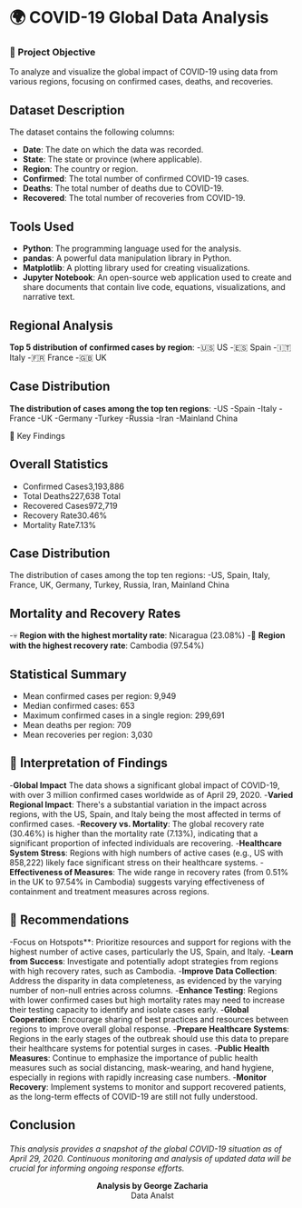 # 🌍 COVID-19 Global Data Analysis

### 🎯 Project Objective
To analyze and visualize the global impact of COVID-19 using data from various regions, focusing on confirmed cases, deaths, and recoveries.

## Dataset Description

The dataset contains the following columns:
- **Date**: The date on which the data was recorded.
- **State**: The state or province (where applicable).
- **Region**: The country or region.
- **Confirmed**: The total number of confirmed COVID-19 cases.
- **Deaths**: The total number of deaths due to COVID-19.
- **Recovered**: The total number of recoveries from COVID-19.

## Tools Used

- **Python**: The programming language used for the analysis.
- **pandas**: A powerful data manipulation library in Python.
- **Matplotlib**: A plotting library used for creating visualizations.
- **Jupyter Notebook**: An open-source web application used to create and share documents that contain live code, equations, visualizations, and narrative text.


##  Regional Analysis
**Top 5 distribution of confirmed cases by region**:
-🇺🇸 US
-🇪🇸 Spain
-🇮🇹 Italy
-🇫🇷 France
-🇬🇧 UK

## Case Distribution
**The distribution of cases among the top ten regions**:
-US
-Spain
-Italy
-France
-UK
-Germany 
-Turkey
-Russia
-Iran 
-Mainland China

🔑 Key Findings
##  Overall Statistics
- Confirmed Cases3,193,886
- Total Deaths227,638 Total
- Recovered Cases972,719
- Recovery Rate30.46%
- Mortality Rate7.13%

##  Case Distribution
The distribution of cases among the top ten regions:
-US, Spain, Italy, France, UK, Germany, Turkey, Russia, Iran, Mainland China

##  Mortality and Recovery Rates
    
-💀 **Region with the highest mortality rate**: Nicaragua (23.08%)
-💪 **Region with the highest recovery rate**: Cambodia (97.54%)

##  Statistical Summary
- Mean confirmed cases per region: 9,949
- Median confirmed cases: 653
- Maximum confirmed cases in a single region: 299,691
- Mean deaths per region: 709
- Mean recoveries per region: 3,030

 ##  🧠 Interpretation of Findings

-**Global Impact** The data shows a significant global impact of COVID-19, with over 3 million confirmed cases worldwide as of April 29, 2020.
-**Varied Regional Impact**: There's a substantial variation in the impact across regions, with the US, Spain, and Italy being the most affected in terms of confirmed cases.
-**Recovery vs. Mortality**: The global recovery rate (30.46%) is higher than the mortality rate (7.13%), indicating that a significant proportion of infected individuals are recovering.
-**Healthcare System Stress**: Regions with high numbers of active cases (e.g., US with 858,222) likely face significant stress on their healthcare systems.
-**Effectiveness of Measures**: The wide range in recovery rates (from 0.51% in the UK to 97.54% in Cambodia) suggests varying effectiveness of containment and treatment measures across regions.

## 📝 Recommendations
-Focus on Hotspots**: Prioritize resources and support for regions with the highest number of active cases, particularly the US, Spain, and Italy.
-**Learn from Success**: Investigate and potentially adopt strategies from regions with high recovery rates, such as Cambodia.
-**Improve Data Collection**: Address the disparity in data completeness, as evidenced by the varying number of non-null entries across columns.
-**Enhance Testing**: Regions with lower confirmed cases but high mortality rates may need to increase their testing capacity to identify and isolate cases early.
-**Global Cooperation**: Encourage sharing of best practices and resources between regions to improve overall global response.
-**Prepare Healthcare Systems**: Regions in the early stages of the outbreak should use this data to prepare their healthcare systems for potential surges in cases.
-**Public Health Measures**: Continue to emphasize the importance of public health measures such as social distancing, mask-wearing, and hand hygiene, especially in regions with rapidly increasing case numbers.
-**Monitor Recovery**: Implement systems to monitor and support recovered patients, as the long-term effects of COVID-19 are still not fully understood.



## Conclusion<p align="center">
  <i>This analysis provides a snapshot of the global COVID-19 situation as of April 29, 2020. Continuous monitoring and analysis of updated data will be crucial for informing ongoing response efforts.</i>
</p>
<p align="center">
  <b>Analysis by George Zacharia</b><br>
 Data Analst
</p>
